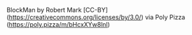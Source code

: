 BlockMan by Robert Mark [CC-BY] (https://creativecommons.org/licenses/by/3.0/) via Poly Pizza (https://poly.pizza/m/bHcxXYw8lnl)
